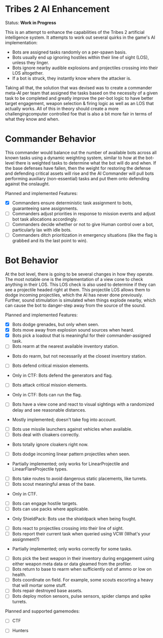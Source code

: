 Tribes 2 AI Enhancement
=======

Status: **Work in Progress**

This is an attempt to enhance the capabilities of the Tribes 2 artificial intelligence system. It attempts to work
out several quirks in the game's AI implementation:

   * Bots are assigned tasks randomly on a per-spawn basis.
   * Bots usually end up ignoring hostiles within their line of sight (LOS), unless they linger.
   * Bots ignore nearby audible explosions and projectiles crossing into their LOS altogether.
   * If a bot is struck, they instantly know where the attacker is.

Taking all that, the solution that was devised was to create a commander meta-AI per team that assigned the tasks based on the necessity of a given task to be completed and greatly improve the per-bot logic to have better target engagement, weapon selection & firing logic as well as an LOS that actually works. All of this in theory should create a more challengingcomputer controlled foe that is also a bit more fair in terms of what they know and when.

Commander Behavior
=======

This commander would balance out the number of available bots across all known tasks using a dynamic weighting system, similar to how at the bot-level there is weighted tasks to determine what the bot will 
do and when. If the base defenses have fallen, then the weight for restoring the defense and defending critical assets will rise and the AI Commander will pull bots performing auxiliary (non-essential) tasks and put them onto defending against the onslaught. 

Planned and implemented Features:

- [x] Commanders ensure deterministic task assignment to bots, guaranteeing sane assignments.
- [ ] Commanders adjust priorities in response to mission events and adjust bot task allocations accordingly.
- [ ] Commanders decide whether or not to give Human control over a bot, particularly lax with idle bots.
- [ ] Commanders ditch prioritization in emergency situations (like the flag is grabbed and its the last point to win).

Bot Behavior
=======

At the bot level, there is going to be several changes in how they operate. The most notable one is the implementation of a 
view cone to check anything in their LOS. This LOS check is also used to determine if they can see a projectile headed right 
at them. This projectile LOS allows them to dodge incoming projectiles, which the AI has never done previously. Further, 
sound stimulation is simulated when things explode nearby, which can cause the bot to danger-step away from the source of 
the sound.

Planned and implemented Features:

- [x] Bots dodge grenades, but only when seen.
- [x] Bots move away from explosion sound sources when heard.
- [x] Bots pick a loadout that is meaningful for their commander-assigned task.
- [ ] Bots rearm at the nearest available inventory station.
- Bots do rearm, but not necessarily at the closest inventory station.
- [ ] Bots defend critical mission elements.
- Only in CTF: Bots defend the generators and flag.
- [ ] Bots attack critical mission elements.
- Only in CTF: Bots can run the flag.
- [ ] Bots have a view cone and react to visual sightings with a randomized delay and see reasonable distances.
- Mostly implemented; doesn't take fog into account.
- [ ] Bots use missile launchers against vehicles when available.
- [ ] Bots deal with cloakers correctly.
- Bots totally ignore cloakers right now.
- [ ] Bots dodge incoming linear pattern projectiles when seen.
- Partially implemented; only works for LinearProjectile and LinearFlareProjectile types.
- [ ] Bots take routes to avoid dangerous static placements, like turrets.
- [ ] Bots scout meaningful areas of the base.
- Only in CTF.
- [ ] Bots can engage hostile targets.
- [ ] Bots can use packs where applicable.
- Only ShieldPack: Bots use the shieldpack when being fought.
- [ ] Bots react to projectiles crossing into their line of sight.
- [ ] Bots report their current task when queried using VCW (What's your assignment?)
- Partially implemented; only works correctly for some tasks.
- [ ] Bots pick the best weapon in their inventory during engagement using either weapon meta data or data gleamed from the profiler.
- [ ] Bots return to base to rearm when sufficiently out of ammo or low on health.
- [ ] Bots coordinate on field. For example, some scouts escorting a heavy that will mortar some stuff.
- [ ] Bots repair destroyed base assets.
- [ ] Bots deploy motion sensors, pulse sensors, spider clamps and spike turrets.

Planned and supported gamemodes:
- [ ] CTF
- [ ] Hunters

